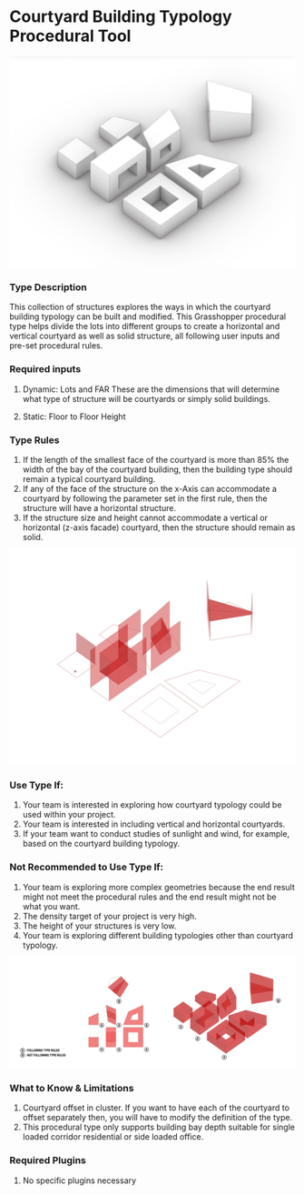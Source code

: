 # Courtyard Building Typology Procedural Tool

![description](../images/gh_procedural_type_ex4.jpg)

<!-- ![description of image](/XIM-GSAPP-Fa20/images/gh_procedural_pype_ex4.jpg) -->

### Type Description 

This collection of structures explores the ways in which the courtyard building typology can be built and modified. This Grasshopper procedural type helps divide the lots into different groups to create a horizontal and vertical courtyard as well as solid structure, all following user inputs and pre-set procedural rules.

### Required inputs 

1. Dynamic: Lots and FAR
These are the dimensions that will determine what type of structure will be courtyards or simply solid buildings. 

1. Static: Floor to Floor Height

### Type Rules 

1. If the length of the smallest face of the courtyard is more than 85% the width of the bay of the courtyard building, then the building type should remain a typical courtyard building. 
1. If any of the face of the structure on the x-Axis can accommodate a courtyard by following the parameter set in the first rule, then the structure will have a horizontal structure. 
1. If the structure size and height cannot accommodate a vertical or horizontal (z-axis facade) courtyard, then the structure should remain as solid.

![description](../images/gh_procedural_type_ex3.jpg)

<!-- ![description of image](/XIM-GSAPP-Fa20/images/gh_procedural_type_ex3.jpg) -->

### Use Type If: 

1. Your team is interested in exploring how courtyard typology could be used within your project.
1. Your team is interested in including vertical and horizontal courtyards.
1. If your team want to conduct studies of sunlight and wind, for example, based on the courtyard building typology.

### Not Recommended to Use Type If:

1. Your team is exploring more complex geometries because the end result might not meet the procedural rules and the end result might not be what you want.
1. The density target of your project is very high.
1. The height of your structures is very low.
1. Your team is exploring different building typologies other than courtyard typology.

![description](../images/gh_procedural_type_combo.jpg)

<!-- ![description of image](/XIM-GSAPP-Fa20/images/gh_procedural_type_ex3.jpg) -->

### What to Know & Limitations 

1. Courtyard offset in cluster. If you want to have each of the courtyard to offset separately then, you will have to modify the definition of the type.
1. This procedural type only supports building bay depth suitable for single loaded corridor residential or side loaded office.

### Required Plugins 

1. No specific plugins necessary